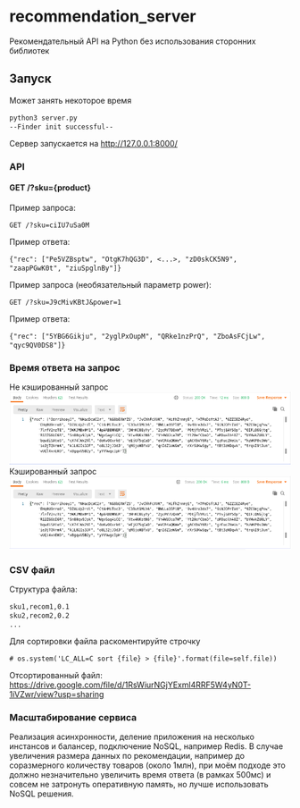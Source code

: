 # recommendation_server
Рекомендательный API на Python без использования сторонних библиотек
## Запуск
Может занять некоторое время
```
python3 server.py
--Finder init successful--
```
Сервер запускается на http://127.0.0.1:8000/  
### API
#### GET /?sku={product}
Пример запроса:
```
GET /?sku=ciIU7uSa0M
```
Пример ответа:
```
{"rec": ["Pe5VZBsptw", "OtgK7hQG3D", <...>, "zD0skCK5N9", "zaapPGwK0t", "ziuSpglnBy"]}
```
Пример запроса (необязательный параметр power):
```
GET /?sku=J9cMivKBtJ&power=1
```
Пример ответа:
```
{"rec": ["5YBG6Gikju", "2yglPxOupM", "QRke1nzPrQ", "ZboAsFCjLw", "qyc9QV0DS8"]}
```
### Время ответа на запрос
Не кэшированный запрос
![test](/images/no_cache.png)
Кэшированный запрос
![test](/images/cache.png)
### CSV файл
Структура файла:
```
sku1,recom1,0.1
sku2,recom2,0.2
...
```
Для сортировки файла раскоментируйте строчку
```
# os.system('LC_ALL=C sort {file} > {file}'.format(file=self.file))
```
Отсортированный файл: https://drive.google.com/file/d/1RsWiurNGjYExml4RRF5W4yN0T-1iVZwr/view?usp=sharing
### Масштабирование сервиса
Реализация асинхронности, деление приложения на несколько инстансов и балансер, подключение NoSQL, например Redis. В случае увеличения размера данных по рекомендации, например до соразмерного количеству товаров (около 1млн), при моём подходе это должно незначительно увеличить время ответа (в рамках 500мс) и совсем не затронуть оперативную память, но лучше использовать NoSQL решения.
